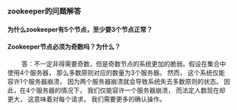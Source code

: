 ### zookeeper的问题解答

#### 为什么zookeeper有5个节点，至少要3个节点正常？


#### Zookeeper节点必须为奇数吗？为什么？

&nbsp;　　答：不一定非得需要奇数，但是奇数节点的系统更加的脆弱。假设在集合中使用4个服务器， 那么多数原则对应的数量为3个服务器。 然而， 这个系统仅能容许1个服务器崩溃， 因为两个服务器崩溃就会导致系统失去多数原则的状态。 因此，在4个服务器的情况下， 我们仅能容许一个服务器崩溃， 而法定人数现在却更大， 这意味着对每个请求， 我们需要更多的确认操作。

